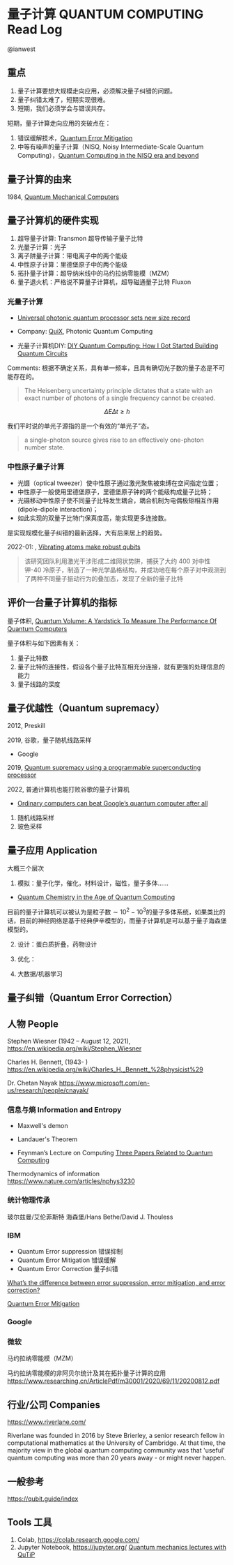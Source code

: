 # 量子计算 QUANTUM COMPUTING Read Log

@ianwest

## 重点

1. 量子计算要想大规模走向应用，必须解决量子纠错的问题。
2. 量子纠错太难了，短期实现很难。
3. 短期，我们必须学会与错误共存。

短期，量子计算走向应用的突破点在：

1. 错误缓解技术，[Quantum Error Mitigation](https://arxiv.org/abs/2210.00921)
2. 中等有噪声的量子计算（NISQ, Noisy Intermediate-Scale Quantum Computing），[Quantum Computing in the NISQ era and beyond
](https://arxiv.org/abs/1801.00862)


## 量子计算的由来

1984, [Quantum Mechanical Computers](https://opn-web-afd-d3bfbkd5bcc5asbs.z02.azurefd.net/opn/media/images/pdfs/11557/11557_23417_110730.pdf)




## 量子计算机的硬件实现

1. 超导量子计算: Transmon 超导传输子量子比特
2. 光量子计算：光子
3. 离子阱量子计算：带电离子中的两个能级
4. 中性原子计算：里德堡原子中的两个能级
5. 拓扑量子计算：超导纳米线中的马约拉纳零能模（MZM）
6. 量子退火机：严格说不算量子计算机，超导磁通量子比特 Fluxon

### 光量子计算

- [Universal photonic quantum processor sets new size record
](https://physicsworld.com/a/universal-photonic-quantum-processor-sets-new-size-record/)

- Company: [QuiX](https://www.quixquantum.com/), Photonic Quantum Computing

- 光量子计算机DIY: [DIY Quantum Computing: How I Got Started Building Quantum Circuits](https://turbofuture.com/computers/build-quantum-computer)

Comments: 根据不确定关系，具有单一频率，且具有确切光子数的量子态是不可能存在的。

> The Heisenberg uncertainty principle dictates that a state with an exact number of photons of a single frequency cannot be created.

$$\Delta E \Delta t \ge h $$

我们平时说的单光子源指的是一个有效的“单光子”态。

> a single-photon source gives rise to an effectively one-photon number state.



### 中性原子量子计算

- 光镊（optical tweezer）使中性原子通过激光聚焦被束缚在空间指定位置；
- 中性原子一般使用里德堡原子，里德堡原子钟的两个能级构成量子比特；
- 光镊移动中性原子使不同量子比特发生耦合，耦合机制为电偶极矩相互作用(dipole-dipole interaction)；
- 如此实现的双量子比特门保真度高，能实现更多连接数。

是实现规模化量子纠错的最新选择，大有后来居上的趋势。

2022-01: [](https://www.mittrchina.com/news/detail/10251), [Vibrating atoms make robust qubits](https://news.mit.edu/2022/vibrating-atoms-qubits-0126)

> 该研究团队利用激光干涉形成二维网状势阱，捕获了大约 400 对中性钾-40 冷原子，制造了一种光学晶格结构，并成功地在每个原子对中观测到了两种不同量子振动行为的叠加态，发现了全新的量子比特


## 评价一台量子计算机的指标

量子体积, [Quantum Volume: A Yardstick To Measure The Performance Of Quantum Computers](https://www.forbes.com/sites/moorinsights/2019/11/23/quantum-volume-a-yardstick-to-measure-the-power-of-quantum-computers/
)

量子体积与如下因素有关：

1. 量子比特数
2. 量子比特的连接性，假设各个量子比特互相充分连接，就有更强的处理信息的能力
3. 量子线路的深度


## 量子优越性（Quantum supremacy）

2012, Preskill

2019, 谷歌，量子随机线路采样

- Google

2019, [Quantum supremacy using a programmable superconducting processor](https://www.nature.com/articles/s41586-019-1666-5)

2022, 普通计算机也能打败谷歌的量子计算机

- [Ordinary computers can beat Google’s quantum computer after all](https://www.science.org/content/article/ordinary-computers-can-beat-google-s-quantum-computer-after-all)


1. 随机线路采样
2. 玻色采样

## 量子应用 Application

大概三个层次

1. 模拟：量子化学，催化，材料设计，磁性，量子多体……

- [Quantum Chemistry in the Age of Quantum Computing](https://arxiv.org/abs/1812.09976)

目前的量子计算机可以被认为是粒子数$\sim 10^2 - 10^3$的量子多体系统，如果类比的话，目前的神经网络是基于经典伊辛模型的，而量子计算机是可以基于量子海森堡模型的。



2. 设计：蛋白质折叠，药物设计



3. 优化：


4. 大数据/机器学习


## 量子纠错（Quantum Error Correction）

## 人物 People

Stephen Wiesner (1942 – August 12, 2021),
https://en.wikipedia.org/wiki/Stephen_Wiesner

Charles H. Bennett, (1943- )
https://en.wikipedia.org/wiki/Charles_H._Bennett_%28physicist%29

Dr. Chetan Nayak
https://www.microsoft.com/en-us/research/people/cnayak/


### 信息与熵 Information and Entropy

- Maxwell's demon

- Landauer's Theorem

- Feynman’s Lecture on Computing
[Three Papers Related to Quantum Computing](https://jackkrupansky.medium.com/feynmans-three-papers-related-to-quantum-computing-dd6f9847e6ad)





Thermodynamics of information
https://www.nature.com/articles/nphys3230

### 统计物理传承

玻尔兹曼/艾伦菲斯特
海森堡/Hans Bethe/David J. Thouless

### IBM

- Quantum Error suppression 错误抑制
- Quantum Error Mitigation 错误缓解
- Quantum Error Correction 量子纠错

[What’s the difference between error suppression, error mitigation, and error correction?](https://www.ibm.com/quantum/blog/quantum-error-suppression-mitigation-correction)

[Quantum Error Mitigation](https://arxiv.org/abs/2210.00921)


### Google


### 微软


马约拉纳零能模（MZM）

马约拉纳零能模的非阿贝尔统计及其在拓扑量子计算的应用
https://www.researching.cn/ArticlePdf/m30001/2020/69/11/20200812.pdf


## 行业/公司 Companies

https://www.riverlane.com/

Riverlane was founded in 2016 by Steve Brierley, a senior research fellow in computational mathematics at the University of Cambridge. At that time, the majority view in the global quantum computing community was that 'useful' quantum computing was more than 20 years away - or might never happen.

## 一般参考

https://qubit.guide/index

## Tools 工具

1. Colab, https://colab.research.google.com/
2. Jupyter Notebook, https://jupyter.org/
[Quantum mechanics lectures with QuTiP](https://qutip.org/qutip-tutorials/#lectures)

